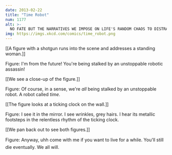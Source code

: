 ```yaml
---
date: 2013-02-22
title: "Time Robot"
num: 1177
alt: >-
  NO FATE BUT THE NARRATIVES WE IMPOSE ON LIFE'S RANDOM CHAOS TO DISTRACT OURSELVES FROM OUR EXISTENTIAL PLIGHT
img: https://imgs.xkcd.com/comics/time_robot.png
---
```

[[A figure with a shotgun runs into the scene and addresses a standing woman.]]

Figure: I'm from the future! You're being stalked by an unstoppable robotic assassin!

[[We see a close-up of the figure.]]

Figure: Of course, in a sense, we're *all* being stalked by an unstoppable robot. A robot called *time*.

[[The figure looks at a ticking clock on the wall.]]

Figure: I see it in the mirror. I see wrinkles, grey hairs. I hear its metallic footsteps in the relentless rhythm of the ticking clock. 

[[We pan back out to see both figures.]]

Figure: Anyway, uhh come with me if you want to live for a while. You'll still die eventually. We all will.


